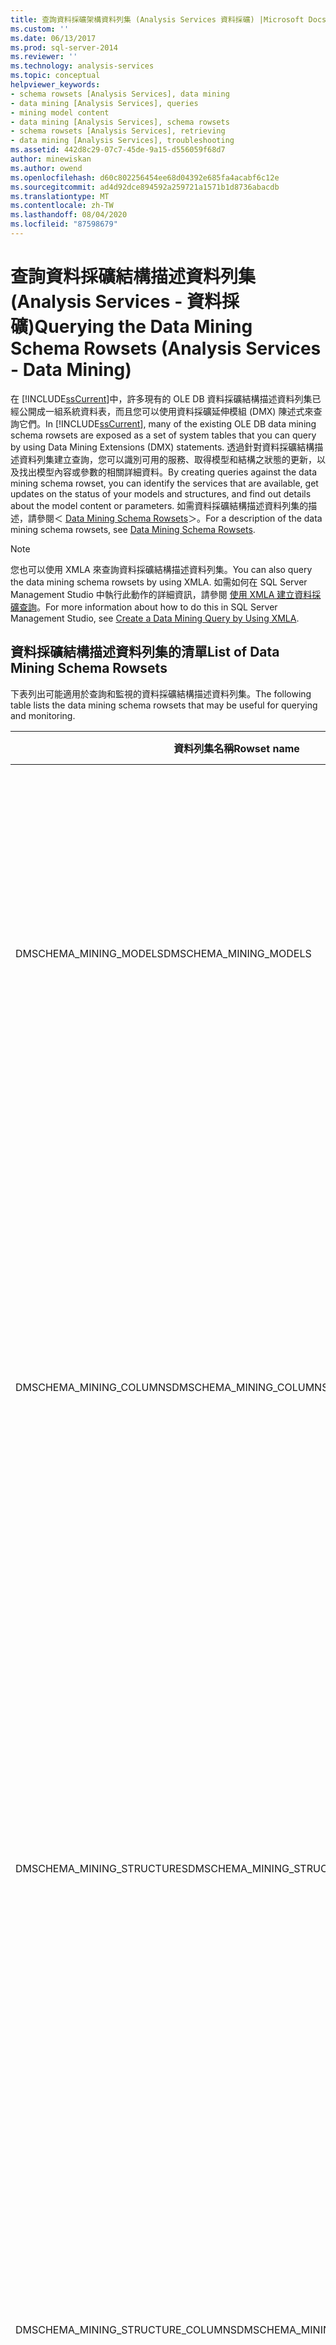 ```yaml
---
title: 查詢資料採礦架構資料列集 (Analysis Services 資料採礦) |Microsoft Docs
ms.custom: ''
ms.date: 06/13/2017
ms.prod: sql-server-2014
ms.reviewer: ''
ms.technology: analysis-services
ms.topic: conceptual
helpviewer_keywords:
- schema rowsets [Analysis Services], data mining
- data mining [Analysis Services], queries
- mining model content
- data mining [Analysis Services], schema rowsets
- schema rowsets [Analysis Services], retrieving
- data mining [Analysis Services], troubleshooting
ms.assetid: 442d8c29-07c7-45de-9a15-d556059f68d7
author: minewiskan
ms.author: owend
ms.openlocfilehash: d60c802256454ee68d04392e685fa4acabf6c12e
ms.sourcegitcommit: ad4d92dce894592a259721a1571b1d8736abacdb
ms.translationtype: MT
ms.contentlocale: zh-TW
ms.lasthandoff: 08/04/2020
ms.locfileid: "87598679"
---
```

# <a name="querying-the-data-mining-schema-rowsets-analysis-services---data-mining"></a><span data-ttu-id="c2b96-102">查詢資料採礦結構描述資料列集 (Analysis Services - 資料採礦)</span><span class="sxs-lookup"><span data-stu-id="c2b96-102">Querying the Data Mining Schema Rowsets (Analysis Services - Data Mining)</span></span>
  <span data-ttu-id="c2b96-103">在 [!INCLUDE[ssCurrent](../../includes/sscurrent-md.md)]中，許多現有的 OLE DB 資料採礦結構描述資料列集已經公開成一組系統資料表，而且您可以使用資料採礦延伸模組 (DMX) 陳述式來查詢它們。</span><span class="sxs-lookup"><span data-stu-id="c2b96-103">In [!INCLUDE[ssCurrent](../../includes/sscurrent-md.md)], many of the existing OLE DB data mining schema rowsets are exposed as a set of system tables that you can query by using Data Mining Extensions (DMX) statements.</span></span> <span data-ttu-id="c2b96-104">透過針對資料採礦結構描述資料列集建立查詢，您可以識別可用的服務、取得模型和結構之狀態的更新，以及找出模型內容或參數的相關詳細資料。</span><span class="sxs-lookup"><span data-stu-id="c2b96-104">By creating queries against the data mining schema rowset, you can identify the services that are available, get updates on the status of your models and structures, and find out details about the model content or parameters.</span></span> <span data-ttu-id="c2b96-105">如需資料採礦結構描述資料列集的描述，請參閱＜ [Data Mining Schema Rowsets](../../relational-databases/native-client-ole-db-rowsets/rowsets.md)＞。</span><span class="sxs-lookup"><span data-stu-id="c2b96-105">For a description of the data mining schema rowsets, see [Data Mining Schema Rowsets](../../relational-databases/native-client-ole-db-rowsets/rowsets.md).</span></span>  
  
> [!NOTE]  
>  <span data-ttu-id="c2b96-106">您也可以使用 XMLA 來查詢資料採礦結構描述資料列集。</span><span class="sxs-lookup"><span data-stu-id="c2b96-106">You can also query the data mining schema rowsets by using XMLA.</span></span> <span data-ttu-id="c2b96-107">如需如何在 SQL Server Management Studio 中執行此動作的詳細資訊，請參閱 [使用 XMLA 建立資料採礦查詢](create-a-data-mining-query-by-using-xmla.md)。</span><span class="sxs-lookup"><span data-stu-id="c2b96-107">For more information about how to do this in SQL Server Management Studio, see [Create a Data Mining Query by Using XMLA](create-a-data-mining-query-by-using-xmla.md).</span></span>  
  
## <a name="list-of-data-mining-schema-rowsets"></a><span data-ttu-id="c2b96-108">資料採礦結構描述資料列集的清單</span><span class="sxs-lookup"><span data-stu-id="c2b96-108">List of Data Mining Schema Rowsets</span></span>  
 <span data-ttu-id="c2b96-109">下表列出可能適用於查詢和監視的資料採礦結構描述資料列集。</span><span class="sxs-lookup"><span data-stu-id="c2b96-109">The following table lists the data mining schema rowsets that may be useful for querying and monitoring.</span></span>  
  
|<span data-ttu-id="c2b96-110">資料列集名稱</span><span class="sxs-lookup"><span data-stu-id="c2b96-110">Rowset name</span></span>|<span data-ttu-id="c2b96-111">描述</span><span class="sxs-lookup"><span data-stu-id="c2b96-111">Description</span></span>|  
|-----------------|-----------------|  
|<span data-ttu-id="c2b96-112">DMSCHEMA_MINING_MODELS</span><span class="sxs-lookup"><span data-stu-id="c2b96-112">DMSCHEMA_MINING_MODELS</span></span>|<span data-ttu-id="c2b96-113">列出目前環境中的所有採礦模型。</span><span class="sxs-lookup"><span data-stu-id="c2b96-113">Lists all mining models in the current context.</span></span><br /><br /> <span data-ttu-id="c2b96-114">其中包含的資訊如建立的日期、建立模型所使用的參數，以及定型集的大小。</span><span class="sxs-lookup"><span data-stu-id="c2b96-114">Includes such information as the date created, parameters used to create the model, and the size of the training set.</span></span>|  
|<span data-ttu-id="c2b96-115">DMSCHEMA_MINING_COLUMNS</span><span class="sxs-lookup"><span data-stu-id="c2b96-115">DMSCHEMA_MINING_COLUMNS</span></span>|<span data-ttu-id="c2b96-116">列出目前環境之採礦模型中使用的所有資料行。</span><span class="sxs-lookup"><span data-stu-id="c2b96-116">Lists all columns used in mining models in the current context.</span></span><br /><br /> <span data-ttu-id="c2b96-117">其中的資訊包括採礦結構來源資料行的對應、資料類型、精確度，以及可搭配資料行使用的預測函數。</span><span class="sxs-lookup"><span data-stu-id="c2b96-117">Information includes mapping to mining structure source column, data type, precision, and prediction functions that can be used with the column.</span></span>|  
|<span data-ttu-id="c2b96-118">DMSCHEMA_MINING_STRUCTURES</span><span class="sxs-lookup"><span data-stu-id="c2b96-118">DMSCHEMA_MINING_STRUCTURES</span></span>|<span data-ttu-id="c2b96-119">列出目前環境中的所有採礦結構。</span><span class="sxs-lookup"><span data-stu-id="c2b96-119">Lists all mining structure in the current context.</span></span><br /><br /> <span data-ttu-id="c2b96-120">其中的資訊包括是否擴展結構、上次處理結構的日期，以及針對結構所設定之鑑效組資料的定義 (如果有的話)。</span><span class="sxs-lookup"><span data-stu-id="c2b96-120">Information includes whether the structure is populated, the date the structure was last processed, and the definition of the holdout data set for the structure, if any.</span></span>|  
|<span data-ttu-id="c2b96-121">DMSCHEMA_MINING_STRUCTURE_COLUMNS</span><span class="sxs-lookup"><span data-stu-id="c2b96-121">DMSCHEMA_MINING_STRUCTURE_COLUMNS</span></span>|<span data-ttu-id="c2b96-122">列出目前環境之採礦結構中使用的所有資料行。</span><span class="sxs-lookup"><span data-stu-id="c2b96-122">Lists all columns used in mining structures in the current context.</span></span><br /><br /> <span data-ttu-id="c2b96-123">其中的資訊包括內容類型和資料類型、Null 屬性，以及資料行是否包含巢狀資料表資料。</span><span class="sxs-lookup"><span data-stu-id="c2b96-123">Information includes content type and data type, nullability, and whether the column contains nested table data.</span></span>|  
|<span data-ttu-id="c2b96-124">DMSCHEMA_MINING_SERVICES</span><span class="sxs-lookup"><span data-stu-id="c2b96-124">DMSCHEMA_MINING_SERVICES</span></span>|<span data-ttu-id="c2b96-125">列出指定之伺服器所提供的所有採礦服務或演算法。</span><span class="sxs-lookup"><span data-stu-id="c2b96-125">Lists all mining services, or algorithms, that are available on the specified server.</span></span><br /><br /> <span data-ttu-id="c2b96-126">其中的資訊包括支援的模型旗標、輸入類型，以及支援的資料來源類型。</span><span class="sxs-lookup"><span data-stu-id="c2b96-126">Information includes supported modeling flags, input types, and supported data source types.</span></span>|  
|<span data-ttu-id="c2b96-127">DMSCHEMA_MINING_SERVICE_PARAMETERS</span><span class="sxs-lookup"><span data-stu-id="c2b96-127">DMSCHEMA_MINING_SERVICE_PARAMETERS</span></span>|<span data-ttu-id="c2b96-128">列出目前執行個體所提供之採礦服務的所有參數。</span><span class="sxs-lookup"><span data-stu-id="c2b96-128">Lists all parameters for the mining services that are available on the current instance.</span></span><br /><br /> <span data-ttu-id="c2b96-129">其中的資訊包括每個參數的資料類型、預設值，以及上限與下限。</span><span class="sxs-lookup"><span data-stu-id="c2b96-129">Information includes the data type for each parameter, the default values, and the upper and lower limits.</span></span>|  
|<span data-ttu-id="c2b96-130">DMSCHEMA_MODEL_CONTENT</span><span class="sxs-lookup"><span data-stu-id="c2b96-130">DMSCHEMA_MODEL_CONTENT</span></span>|<span data-ttu-id="c2b96-131">如果模型已經經過處理，傳回模型的內容。</span><span class="sxs-lookup"><span data-stu-id="c2b96-131">Returns the content of the model if the model has been processed.</span></span><br /><br /> <span data-ttu-id="c2b96-132">如需詳細資訊，請參閱[採礦模型內容 &#40;Analysis Services - 資料採礦&#41;](mining-model-content-analysis-services-data-mining.md)。</span><span class="sxs-lookup"><span data-stu-id="c2b96-132">For more information, see [Mining Model Content &#40;Analysis Services - Data Mining&#41;](mining-model-content-analysis-services-data-mining.md).</span></span>|  
|<span data-ttu-id="c2b96-133">DBSCHEMA_CATALOGS</span><span class="sxs-lookup"><span data-stu-id="c2b96-133">DBSCHEMA_CATALOGS</span></span>|<span data-ttu-id="c2b96-134">列出 Analysis Services 目前執行個體中的所有資料庫 (目錄)。</span><span class="sxs-lookup"><span data-stu-id="c2b96-134">Lists all databases (catalogs) in the current instance of Analysis Services.</span></span>|  
|<span data-ttu-id="c2b96-135">MDSCHEMA_INPUT_DATASOURCES</span><span class="sxs-lookup"><span data-stu-id="c2b96-135">MDSCHEMA_INPUT_DATASOURCES</span></span>|<span data-ttu-id="c2b96-136">列出 Analysis Services 目前執行個體中的所有資料來源。</span><span class="sxs-lookup"><span data-stu-id="c2b96-136">Lists all data sources in the current instance of Analysis Services.</span></span>|  
  
> [!NOTE]  
>  <span data-ttu-id="c2b96-137">資料表中的清單並不完整，因為該清單中只顯示與疑難排解相關的資料列集。</span><span class="sxs-lookup"><span data-stu-id="c2b96-137">The list in the table is not comprehensive; it shows only those rowsets that may be of most interest for troubleshooting.</span></span>  
  
## <a name="examples"></a><span data-ttu-id="c2b96-138">範例</span><span class="sxs-lookup"><span data-stu-id="c2b96-138">Examples</span></span>  
 <span data-ttu-id="c2b96-139">下節會針對資料採礦結構描述資料列集提供查詢的一些範例。</span><span class="sxs-lookup"><span data-stu-id="c2b96-139">The following section provides some examples of queries against the data mining schema rowsets.</span></span>  
  
### <a name="example-1-list-data-mining-services"></a><span data-ttu-id="c2b96-140">範例 1：列出資料採礦服務</span><span class="sxs-lookup"><span data-stu-id="c2b96-140">Example 1: List Data Mining Services</span></span>  
 <span data-ttu-id="c2b96-141">下列查詢會傳回目前伺服器所提供之採礦服務的清單，表示已啟用的演算法。</span><span class="sxs-lookup"><span data-stu-id="c2b96-141">The following query returns a list of the mining services that are available on the current server, meaning the algorithms that are enabled.</span></span> <span data-ttu-id="c2b96-142">針對每個採礦服務提供的資料行包括每個演算法所使用的模型旗標與內容類型、每個服務的 GUID，以及可能已經針對每個服務加入的任何預測限制。</span><span class="sxs-lookup"><span data-stu-id="c2b96-142">The columns provided for each mining service include the modeling flags and content types that can be used by each algorithm, the GUID for each service, and any prediction limits that may have been added for each service.</span></span>  
  
```  
SELECT *  
FROM $system.DMSCHEMA_MINING_SERVICES  
```  
  
### <a name="example-2-list-mining-model-parameters"></a><span data-ttu-id="c2b96-143">範例 2：列出採礦模型參數</span><span class="sxs-lookup"><span data-stu-id="c2b96-143">Example 2: List Mining Model Parameters</span></span>  
 <span data-ttu-id="c2b96-144">下列範例會傳回建立特定採礦模型所使用的參數：</span><span class="sxs-lookup"><span data-stu-id="c2b96-144">The following example returns the parameters that were used to create a specific mining model:</span></span>  
  
```  
SELECT MINING_PARAMETERS   
FROM $system.DMSCHEMA_MINING_MODELS  
WHERE MODEL_NAME = 'TM Clustering'  
```  
  
### <a name="example-3-list-all-rowsets"></a><span data-ttu-id="c2b96-145">範例 3：列出所有資料列集</span><span class="sxs-lookup"><span data-stu-id="c2b96-145">Example 3: List All Rowsets</span></span>  
 <span data-ttu-id="c2b96-146">下列範例會傳回目前伺服器所提供之資料列集的完整清單：</span><span class="sxs-lookup"><span data-stu-id="c2b96-146">The following example returns a comprehensive list of the rowsets that are available on the current server:</span></span>  
  
```  
SELECT *   
FROM $system.DBSCHEMA_TABLES  
```  
  
## <a name="see-also"></a><span data-ttu-id="c2b96-147">另請參閱</span><span class="sxs-lookup"><span data-stu-id="c2b96-147">See Also</span></span>  
 [<span data-ttu-id="c2b96-148">疑難排解概念 (Analysis Services - 資料採礦)</span><span class="sxs-lookup"><span data-stu-id="c2b96-148">Troubleshooting Concepts (Analysis Services - Data Mining)</span></span>](https://msdn.microsoft.com/library/cc645881.aspx)  
  
  
